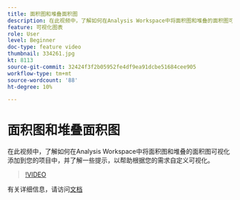 ```yaml
---
title: 面积图和堆叠面积图
description: 在此视频中，了解如何在Analysis Workspace中将面积图和堆叠的面积图可视化添加到您的项目中，并了解一些提示，以帮助根据您的需求自定义可视化。
feature: 可视化图表
role: User
level: Beginner
doc-type: feature video
thumbnail: 334261.jpg
kt: 8113
source-git-commit: 32424f3f2b05952fe4df9ea91dcbe51684cee905
workflow-type: tm+mt
source-wordcount: '88'
ht-degree: 10%

---
```



# 面积图和堆叠面积图

在此视频中，了解如何在Analysis Workspace中将面积图和堆叠的面积图可视化添加到您的项目中，并了解一些提示，以帮助根据您的需求自定义可视化。

>[!VIDEO](https://video.tv.adobe.com/v/334261/?quality=12&learn=on)

有关详细信息，请访问[文档](https://experienceleague.adobe.com/docs/analytics/analyze/analysis-workspace/visualizations/area.html?lang=en#)
